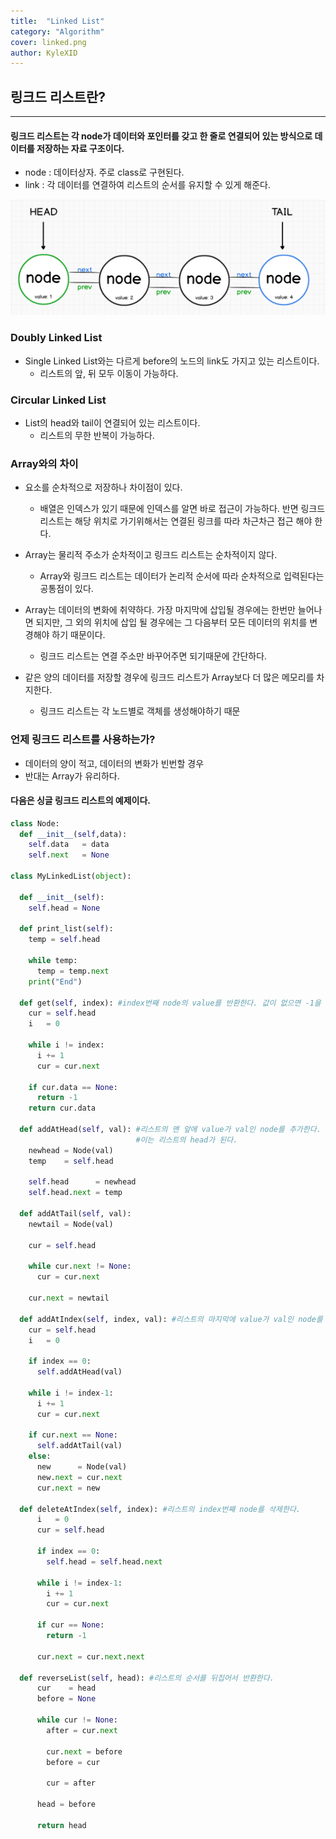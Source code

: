 ```yaml
---
title:  "Linked List"
category: "Algorithm"
cover: linked.png
author: KyleXID
---
```

## 링크드 리스트란? 
-----------
#### 링크드 리스트는 각 node가 데이터와 포인터를 갖고 한 줄로 연결되어 있는 방식으로 데이터를 저장하는 자료 구조이다.

- node : 데이터상자. 주로 class로 구현된다.
- link : 각 데이터를 연결하여 리스트의 순서를 유지할 수 있게 해준다.

![](./linked.png) 

### Doubly Linked List

- Single Linked List와는 다르게 before의 노드의 link도 가지고 있는 리스트이다.
  - 리스트의 앞, 뒤 모두 이동이 가능하다.

### Circular Linked List

- List의 head와 tail이 연결되어 있는 리스트이다.
  - 리스트의 무한 반복이 가능하다.

### Array와의 차이

- 요소를 순차적으로 저장하나 차이점이 있다.
  - 배열은 인덱스가 있기 때문에 인덱스를 알면 바로 접근이 가능하다. 반면 링크드 리스트는 해당 위치로 가기위해서는 연결된 링크를 따라 차근차근 접근 해야 한다.

- Array는 물리적 주소가 순차적이고 링크드 리스트는 순차적이지 않다.
  - Array와 링크드 리스트는 데이터가 논리적 순서에 따라 순차적으로 입력된다는 공통점이 있다.

- Array는 데이터의 변화에 취약하다. 가장 마지막에 삽입될 경우에는 한번만 늘어나면 되지만, 그 외의 위치에 삽입 될 경우에는 그 다음부터 모든 데이터의 위치를 변경해야 하기 때문이다.
  - 링크드 리스트는 연결 주소만 바꾸어주면 되기때문에 간단하다.

- 같은 양의 데이터를 저장할 경우에 링크드 리스트가 Array보다 더 많은 메모리를 차지한다.
  - 링크드 리스트는 각 노드별로 객체를 생성해야하기 때문

### 언제 링크드 리스트를 사용하는가?

- 데이터의 양이 적고, 데이터의 변화가 빈번할 경우
 - 반대는 Array가 유리하다.


#### 다음은 싱글 링크드 리스트의 예제이다.

```python
class Node:
  def __init__(self,data):
    self.data   = data
    self.next   = None

class MyLinkedList(object):
  
  def __init__(self):
    self.head = None

  def print_list(self):  
    temp = self.head  

    while temp:
      temp = temp.next
    print("End")
      
  def get(self, index): #index번째 node의 value를 반환한다. 값이 없으면 -1을 반환.
    cur = self.head
    i   = 0
    
    while i != index:
      i += 1
      cur = cur.next
    
    if cur.data == None:
      return -1
    return cur.data

  def addAtHead(self, val): #리스트의 맨 앞에 value가 val인 node를 추가한다.
                            #이는 리스트의 head가 된다.
    newhead = Node(val)
    temp    = self.head
    
    self.head 	   = newhead
    self.head.next = temp
    
  def addAtTail(self, val):
    newtail = Node(val)
    
    cur = self.head
    
    while cur.next != None:
      cur = cur.next
      
    cur.next = newtail

  def addAtIndex(self, index, val): #리스트의 마지막에 value가 val인 node를 추가한다.
    cur = self.head
    i 	= 0
    
    if index == 0:
      self.addAtHead(val)
    
    while i != index-1:
      i += 1
      cur = cur.next
      
    if cur.next == None:
      self.addAtTail(val)
    else:
      new      = Node(val)
      new.next = cur.next
      cur.next = new
        
  def deleteAtIndex(self, index): #리스트의 index번째 node를 삭제한다.
      i   = 0
      cur = self.head

      if index == 0:
        self.head = self.head.next
        
      while i != index-1:
        i += 1
        cur = cur.next
        
      if cur == None:
        return -1
      
      cur.next = cur.next.next
 
  def reverseList(self, head): #리스트의 순서를 뒤집어서 반환한다.
      cur    = head
      before = None

      while cur != None:
        after = cur.next
    
        cur.next = before
        before = cur
    
        cur = after

      head = before
  
      return head
 
```
